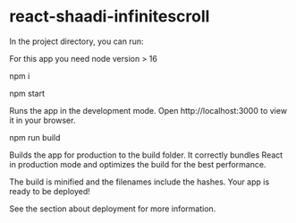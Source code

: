 # react-shaadi-infinitescroll


In the project directory, you can run:

For this app you need node version > 16

npm i

npm start

Runs the app in the development mode.
Open http://localhost:3000 to view it in your browser.

npm run build

Builds the app for production to the build folder.
It correctly bundles React in production mode and optimizes the build for the best performance.

The build is minified and the filenames include the hashes.
Your app is ready to be deployed!

See the section about deployment for more information.
